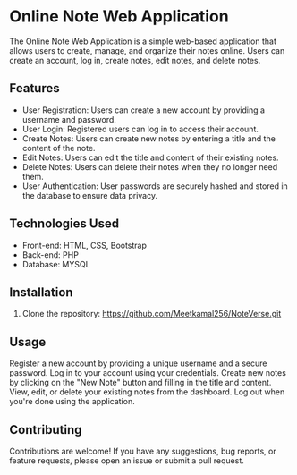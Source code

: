 # Online Note Web Application

The Online Note Web Application is a simple web-based application that allows users to create, manage, and organize their notes online. Users can create an account, log in, create notes, edit notes, and delete notes.

## Features

- User Registration: Users can create a new account by providing a username and password.
- User Login: Registered users can log in to access their account.
- Create Notes: Users can create new notes by entering a title and the content of the note.
- Edit Notes: Users can edit the title and content of their existing notes.
- Delete Notes: Users can delete their notes when they no longer need them.
- User Authentication: User passwords are securely hashed and stored in the database to ensure data privacy.

## Technologies Used

- Front-end: HTML, CSS, Bootstrap
- Back-end: PHP
- Database: MYSQL

## Installation

1. Clone the repository:
   https://github.com/Meetkamal256/NoteVerse.git


## Usage
Register a new account by providing a unique username and a secure password.
Log in to your account using your credentials.
Create new notes by clicking on the "New Note" button and filling in the title and content.
View, edit, or delete your existing notes from the dashboard.
Log out when you're done using the application.

## Contributing
Contributions are welcome! If you have any suggestions, bug reports, or feature requests, please open an issue or submit a pull request.
